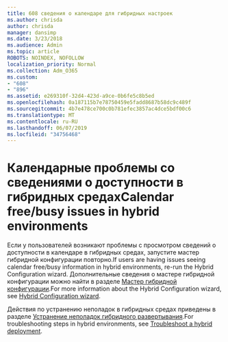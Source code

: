 ```yaml
---
title: 608 сведения о календаре для гибридных настроек
ms.author: chrisda
author: chrisda
manager: dansimp
ms.date: 3/23/2018
ms.audience: Admin
ms.topic: article
ROBOTS: NOINDEX, NOFOLLOW
localization_priority: Normal
ms.collection: Adm_O365
ms.custom:
- "608"
- "896"
ms.assetid: e269310f-32d4-423d-a9ce-0b6fe5c8b5ed
ms.openlocfilehash: 0a187115b7e78750459e5fadd8687b58dc9c489f
ms.sourcegitcommit: 4b7e478ce700c0b781efec3857ac4dce5bdf00c6
ms.translationtype: MT
ms.contentlocale: ru-RU
ms.lasthandoff: 06/07/2019
ms.locfileid: "34756468"
---
```

# <a name="calendar-freebusy-issues-in-hybrid-environments"></a><span data-ttu-id="ba668-102">Календарные проблемы со сведениями о доступности в гибридных средах</span><span class="sxs-lookup"><span data-stu-id="ba668-102">Calendar free/busy issues in hybrid environments</span></span>

<span data-ttu-id="ba668-103">Если у пользователей возникают проблемы с просмотром сведений о доступности в календаре в гибридных средах, запустите мастер гибридной конфигурации повторно.</span><span class="sxs-lookup"><span data-stu-id="ba668-103">If users are having issues seeing calendar free/busy information in hybrid environments, re-run the Hybrid Configuration wizard.</span></span> <span data-ttu-id="ba668-104">Дополнительные сведения о мастере гибридной конфигурации можно найти в разделе [Мастер гибридной конфигурации](https://go.microsoft.com/fwlink/p/?linkid=528149).</span><span class="sxs-lookup"><span data-stu-id="ba668-104">For more information about the Hybrid Configuration wizard, see [Hybrid Configuration wizard](https://go.microsoft.com/fwlink/p/?linkid=528149).</span></span>

<span data-ttu-id="ba668-105">Действия по устранению неполадок в гибридных средах приведены в разделе [Устранение неполадок гибридного развертывания](https://technet.microsoft.com/library/jj659053.aspx).</span><span class="sxs-lookup"><span data-stu-id="ba668-105">For troubleshooting steps in hybrid environments, see [Troubleshoot a hybrid deployment](https://technet.microsoft.com/library/jj659053.aspx).</span></span>
